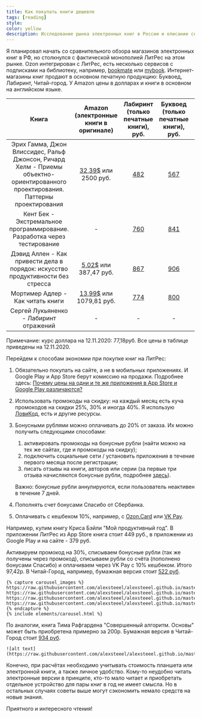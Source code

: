 ```yaml
---
title: Как покупать книги дешевле
tags: [reading]
style: 
color: yellow
description: Исследование рынка электронных книг в России и описание скидок.
---
```


Я планировал начать со сравнительного обзора магазинов электронных книг в РФ, но столкнулся с фактической монополией ЛитРес на этом рынке. Ozon интегрирован с ЛитРес, есть несколько сервисов с подписками на библиотеку, например, [bookmate](https://ru.bookmate.com/) или [mybook](https://mybook.ru/). Интернет-магазины книг продают в основном печатную продукцию: Буквоед, Лабиринт, Читай-город. У Amazon цены в долларах и книги в основном на английском языке.

|                            Книга                             |            Amazon (электронные книги в оригинале)            |    Лабиринт (только печатные книги), руб.    |      Буквоед (только печатные книги), руб.      |               ЛитРес (электронные книги), руб.               |
| :----------------------------------------------------------: | :----------------------------------------------------------: | :------------------------------------------: | :---------------------------------------------: | :----------------------------------------------------------: |
| Эрих Гамма, Джон Влиссидес, Ральф Джонсон, Ричард Хелм - Приемы объектно-ориентированного проектирования. Паттерны проектирования | [32,39$](https://www.amazon.com/Design-Patterns-Object-Oriented-Addison-Wesley-Professional-ebook-dp-B000SEIBB8/dp/B000SEIBB8/) или 2500 руб. | [482](https://www.labirint.ru/books/87603/)  |  [567](https://www.bookvoed.ru/book?id=670581)  | [399](https://www.litres.ru/dzhon-vlissides/priemy-obektno-orientirovannogo-proektirovaniya-patterny-proektirovaniya-16419747/) |
| Кент Бек - Экстремальное программирование. Разработка через тестирование |                              -                               | [760](https://www.labirint.ru/books/583040/) | [841](https://www.bookvoed.ru/book?id=10111402) | [701](https://www.litres.ru/kent-bek/ekstremalnoe-programmirovanie-razrabotka-cherez-testirovanie/) |
| Дэвид Аллен - Как привести дела в порядок: искусство продуктивности без стресса | [5,02$](https://www.amazon.com/Getting-Things-Done-Stress-Free-Productivity-ebook/dp/B00KWG9M2E/) или 387,47 руб. | [867](https://www.labirint.ru/books/507367/) | [906](https://www.bookvoed.ru/book?id=6055975)  | [399](https://www.litres.ru/devid-allen/kak-privesti-dela-v-poryadok-iskusstvo-produktivnosti-bez-stre/) |
|              Мортимер Адлер - Как читать книги               | [13,99$](https://www.amazon.com/gp/product/B004PYDAPE/) или 1079,81 руб. | [774](https://www.labirint.ru/books/709229/) | [800](https://www.bookvoed.ru/book?id=10088867) | [449](https://www.litres.ru/mortimer-adler-2/kak-chitat-knigi/) |
|            Сергей Лукьяненко - Лабиринт отражений            |                              -                               |                      -                       |                        -                        | [269](https://www.litres.ru/sergey-lukyanenko/labirint-otrazheniy/) |

Примечание: курс доллара на 12.11.2020: 77,18руб. Все цены в таблице приведены на 12.11.2020.



Перейдем к способам экономии при покупке книг на ЛитРес:

1. Обязательно покупать на сайте, а не в мобильных приложениях. И Google Play и App Store берут комиссию на продажи. Подробнее здесь: [Почему цены на одни и те же приложения в App Store и Google Play различаются?](https://vc.ru/services/126132-pochemu-ceny-na-odni-i-te-zhe-prilozheniya-v-app-store-i-google-play-razlichayutsya)

2. Использовать промокоды на скидку: на каждый месяц есть куча промокодов на скидки 25%, 30% и иногда 40%. Я использую [ЛовиКод](https://lovikod.ru/knigi/promokody-litres), есть и другие ресурсы.

3. Бонусными рублями можно оплачивать до 20% от заказа. Их можно получить следующими способами:
   1. активировать промокоды на бонусные рубли (найти можно на тех же сайтах, где и промокоды на скидку);
   2. подключить социальные сети / установить приложения в течение первого месяца после регистрации;
   3. писать отзывы на книги, авторов или серии (за первые три отзыва начисляются бонусные рубли, подробнее [здесь](https://www.litres.ru/pomosch/bonusnye-dengi/)).

   Важно: бонусные рубли аннулируются, если пользователь неактивен в течение 7 дней.

4. Пополнять счет бонусами Спасибо от Сбербанка.

5. Оплачивать с кешбеком 10%, например, с [Ozon.Card](https://www.litres.ru/ozoncard/?utm_campaign=ozoncard) или [VK Pay](https://vk.com/vkpay).

Например, купим книгу Криса Бэйли "Мой продуктивный год". В приложении ЛитРес из App Store книга стоит 449 руб., в приложении из Google Play и на сайте - 379 руб.

Активируем промокод на 30%, списываем бонусные рубли (так же получены через промокод), списываем рубли со счёта (пополнено бонусами Спасибо) и оплачиваем через VK Pay с 10% кешбеком. Итого 97,42р. В Читай-Город, например, бумажная версия стоит [522 руб](https://www.chitai-gorod.ru/catalog/book/963065/).

```liquid
{% capture carousel_images %}
https://raw.githubusercontent.com/alexsteeel/alexsteeel.github.io/master/_posts/_images/0001/ChrisBaily_site.png
https://raw.githubusercontent.com/alexsteeel/alexsteeel.github.io/master/_posts/_images/0001/ChrisBaily_site_2.png
https://raw.githubusercontent.com/alexsteeel/alexsteeel.github.io/master/_posts/_images/0001/ChrisBaily_site_3.png
https://raw.githubusercontent.com/alexsteeel/alexsteeel.github.io/master/_posts/_images/0001/ChrisBaily_site_4.png
{% endcapture %}
{% include elements/carousel.html %}
```

По аналогии, книга Тима Рафгардена "Совершенный алгоритм. Основы" может быть приобретена примерно за 200р. Бумажная версия в Читай-Город стоит [934 руб](https://www.chitai-gorod.ru/catalog/book/1168773/).

```liquid
![alt text](https://raw.githubusercontent.com/alexsteeel/alexsteeel.github.io/master/_posts/_images/0001/TimRoughgarden_01.png)
```

Конечно, при расчётах необходимо учитывать стоимость планшета  или электронной книги, а также личное удобство. Кому-то неудобно читать электронные версии в принципе, кто-то мало читает и приобретать отдельное устройство для пары книг в год не имеет смысла. Но в остальных случаях советы выше могут сэкономить немало средств на новые знания.

Приятного и интересного чтения!



